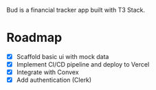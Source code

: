 Bud is a financial tracker app built with T3 Stack.


# Roadmap

- [x] Scaffold basic ui with mock data
- [x] Implement CI/CD pipeline and deploy to Vercel
- [x] Integrate with Convex
- [x] Add authentication (Clerk)